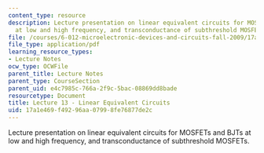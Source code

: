 ```yaml
---
content_type: resource
description: Lecture presentation on linear equivalent circuits for MOSFETs and BJTs
  at low and high frequency, and transconductance of subthreshold MOSFETs.
file: /courses/6-012-microelectronic-devices-and-circuits-fall-2009/17a1e469f49296aa07998fe76877de2c_MIT6_012F09_lec13.pdf
file_type: application/pdf
learning_resource_types:
- Lecture Notes
ocw_type: OCWFile
parent_title: Lecture Notes
parent_type: CourseSection
parent_uid: e4c7985c-766a-2f9c-5bac-08869dd8bade
resourcetype: Document
title: Lecture 13 - Linear Equivalent Circuits
uid: 17a1e469-f492-96aa-0799-8fe76877de2c
---
```

Lecture presentation on linear equivalent circuits for MOSFETs and BJTs at low and high frequency, and transconductance of subthreshold MOSFETs.

